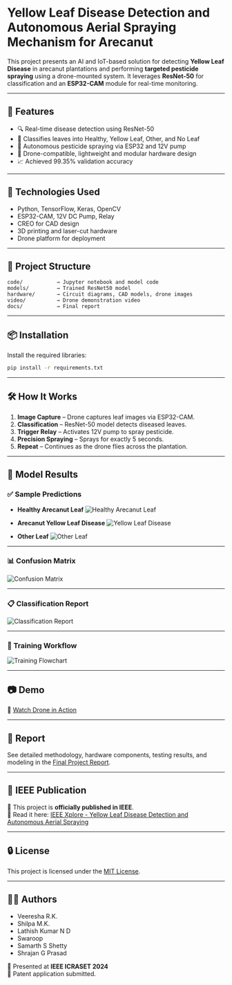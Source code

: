 # Yellow Leaf Disease Detection and Autonomous Aerial Spraying Mechanism for Arecanut

This project presents an AI and IoT-based solution for detecting **Yellow Leaf Disease** in arecanut plantations and performing **targeted pesticide spraying** using a drone-mounted system. It leverages **ResNet-50** for classification and an **ESP32-CAM** module for real-time monitoring.

---

## 🚀 Features

- 🔍 Real-time disease detection using ResNet-50
- 🧠 Classifies leaves into Healthy, Yellow Leaf, Other, and No Leaf
- 🚁 Autonomous pesticide spraying via ESP32 and 12V pump
- 🧰 Drone-compatible, lightweight and modular hardware design
- 📈 Achieved 99.35% validation accuracy

---

## 🧠 Technologies Used

- Python, TensorFlow, Keras, OpenCV
- ESP32-CAM, 12V DC Pump, Relay
- CREO for CAD design
- 3D printing and laser-cut hardware
- Drone platform for deployment

---

## 📁 Project Structure

```
code/           → Jupyter notebook and model code
models/         → Trained ResNet50 model
hardware/       → Circuit diagrams, CAD models, drone images
video/          → Drone demonstration video
docs/           → Final report
```

---

## 📦 Installation

Install the required libraries:
```bash
pip install -r requirements.txt
```

---

## 🛠️ How It Works

1. **Image Capture** – Drone captures leaf images via ESP32-CAM.
2. **Classification** – ResNet-50 model detects diseased leaves.
3. **Trigger Relay** – Activates 12V pump to spray pesticide.
4. **Precision Spraying** – Sprays for exactly 5 seconds.
5. **Repeat** – Continues as the drone flies across the plantation.

---

## 🧪 Model Results

### ✅ Sample Predictions

- **Healthy Arecanut Leaf**
![Healthy Arecanut Leaf](hardware/e8cf524a-798b-48e6-9215-f4ee30c3c3d2.png)

- **Arecanut Yellow Leaf Disease**
![Yellow Leaf Disease](hardware/6ba339bb-8e5b-47f1-a5b0-b0fa864b8751.png)

- **Other Leaf**
![Other Leaf](hardware/e50dc2e9-a408-4620-9bd2-f5c6032a6e4c.jpg)

---

### 📊 Confusion Matrix

![Confusion Matrix](hardware/e193acb7-80b1-4a9c-9b9a-3b5a7885724c.png)

---

### 📋 Classification Report

![Classification Report](hardware/64278fa8-c589-4562-addf-ebcda54b3a53.png)

---

### 🔁 Training Workflow

![Training Flowchart](hardware/3ad46336-45cb-4c71-b514-2713eafe9a15.png)

---

## 📷 Demo

🎥 [Watch Drone in Action](video/drone_demo.mp4)

---

## 📄 Report

See detailed methodology, hardware components, testing results, and modeling in the [Final Project Report](docs/project_report.pdf).

---

## 📘 IEEE Publication

📰 This project is **officially published in IEEE**.  
📖 Read it here: [IEEE Xplore - Yellow Leaf Disease Detection and Autonomous Aerial Spraying](https://ieeexplore.ieee.org/document/10895610)

---

## 🔒 License

This project is licensed under the [MIT License](LICENSE).

---

## 👩‍🔬 Authors

- Veeresha R.K.
- Shilpa M.K.
- Lathish Kumar N D
- Swaroop
- Samarth S Shetty
- Shrajan G Prasad

📢 Presented at **IEEE ICRASET 2024**  
📄 Patent application submitted.
